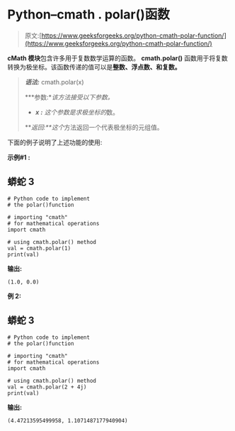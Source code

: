 # Python–cmath . polar()函数

> 原文:[https://www.geeksforgeeks.org/python-cmath-polar-function/](https://www.geeksforgeeks.org/python-cmath-polar-function/)

**cMath 模块**包含许多用于复数数学运算的函数。 **cmath.polar()** 函数用于将复数转换为极坐标。该函数传递的值可以是**整数、浮点数、**和**复数。**

> ***语法:*** cmath.polar(x)
> 
> ***参数:**该方法接受以下参数。*
> 
> *   ***x :** 这个参数是求极坐标的*数。
> 
> ***返回:**这个*方法返回一个代表极坐标的元组值。

下面的例子说明了上述功能的使用:

**示例#1 :**

## 蟒蛇 3

```
# Python code to implement
# the polar()function

# importing "cmath"
# for mathematical operations  
import cmath 

# using cmath.polar() method 
val = cmath.polar(1) 
print(val)
```

**输出:**

```
(1.0, 0.0)
```

**例 2:**

## 蟒蛇 3

```
# Python code to implement
# the polar()function

# importing "cmath"
# for mathematical operations  
import cmath 

# using cmath.polar() method 
val = cmath.polar(2 + 4j)
print(val)
```

**输出:**

```
(4.47213595499958, 1.1071487177940904)
```